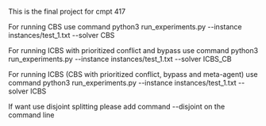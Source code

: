 This is the final project for cmpt 417

For running CBS use command python3 run_experiments.py --instance instances/test_1.txt --solver CBS

For running ICBS with prioritized conflict and bypass 
use command python3 run_experiments.py --instance instances/test_1.txt --solver ICBS_CB

For running ICBS (CBS with prioritized conflict, bypass and meta-agent) use command python3 run_experiments.py --instance instances/test_1.txt --solver ICBS

If want use disjoint splitting please add command --disjoint on the command line
